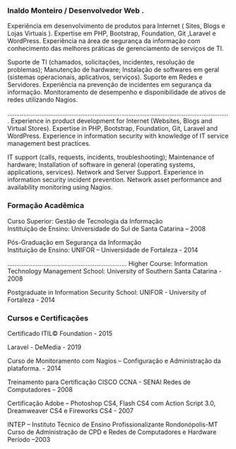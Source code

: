### Inaldo Monteiro / Desenvolvedor Web .

Experiência em desenvolvimento de produtos para Internet ( Sites, Blogs e Lojas Virtuais ). 
Expertise em PHP, Bootstrap, Foundation, Git ,Laravel e WordPress.
Experiência na área de segurança da informação com conhecimento das melhores práticas de gerenciamento de serviços de TI.

Suporte de TI (chamados, solicitações, incidentes, resolução de problemas); Manutenção de hardware; Instalação de softwares em geral (sistemas operacionais, aplicativos, serviços). Suporte em Redes e Servidores. Experiência na prevenção de incidentes em segurança da informação. Monitoramento de desempenho e disponibilidade de ativos de redes utilizando Nagios.

.............................................................................................................................
Experience in product development for Internet (Websites, Blogs and Virtual Stores). Expertise in PHP, Bootstrap, Foundation, Git, Laravel and WordPress. Experience in information security with knowledge of IT service management best practices.

IT support (calls, requests, incidents, troubleshooting); Maintenance of hardware; Installation of software in general (operating systems, applications, services). Network and Server Support. Experience in information security incident prevention. Network asset performance and availability monitoring using Nagios.

### Formação Acadêmica

Curso Superior: Gestão de Tecnologia da Informação                                                   
Instituição de Ensino: Universidade do Sul de Santa Catarina – 2008

Pós-Graduação em Segurança da Informação                                      
Instituição de Ensino: UNIFOR – Universidade de Fortaleza - 2014

...................................................................
Higher Course: Information Technology Management
School: University of Southern Santa Catarina - 2008

Postgraduate in Information Security
School: UNIFOR - University of Fortaleza - 2014

### Cursos e Certificações

Certificado ITIL© Foundation - 2015

Laravel - DeMedia - 2019

Curso de Monitoramento com Nagios – Configuração e Administração da plataforma. - 2014

Treinamento para Certificação CISCO CCNA - SENAI
Redes de Computadores – 2008

Certificação Adobe – Photoshop CS4,  Flash CS4 com Action Script 3.0, Dreamweaver CS4 e Fireworks CS4 - 2007

INTEP – Instituto Técnico de Ensino Profissionalizante Rondonópolis-MT
Curso de Administração de CPD e Redes de Computadores e Hardware
Período –2003
